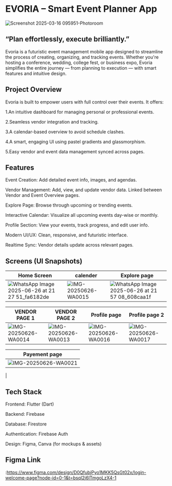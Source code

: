 # EVORIA – Smart Event Planner App
![Screenshot 2025-03-16 095951-Photoroom](https://github.com/user-attachments/assets/2ee16f5c-239f-42aa-b426-6c168dd14afb)

## “Plan effortlessly, execute brilliantly.”

Evoria is a futuristic event management mobile app designed to streamline the process of creating, organizing, and tracking events. Whether you're hosting a conference, wedding, college fest, or business expo, Evoria simplifies the entire journey — from planning to execution — with smart features and intuitive design.

## Project Overview
 Evoria is built to empower users with full control over their events. It offers:

 1.An intuitive dashboard for managing personal or professional events.

 2.Seamless vendor integration and tracking.

 3.A calendar-based overview to avoid schedule clashes.

 4.A smart, engaging UI using pastel gradients and glassmorphism.

 5.Easy vendor and event data management synced across pages.

## Features
 Event Creation: Add detailed event info, images, and agendas.

 Vendor Management: Add, view, and update vendor data. Linked between Vendor and Event Overview       pages.

 Explore Page: Browse through upcoming or trending events.

 Interactive Calendar: Visualize all upcoming events day-wise or monthly.

 Profile Section: View your events, track progress, and edit user info.

 Modern UI/UX: Clean, responsive, and futuristic interface.

 Realtime Sync: Vendor details update across relevant pages.

## Screens (UI Snapshots)
| Home Screen | calender | Explore page  | 
|---------------|---------------|-------------|
|![WhatsApp Image 2025-06-26 at 21 27 51_fa6182de](https://github.com/user-attachments/assets/7a9b8c6e-0e90-4941-ac19-8ff5ec123d42)|![IMG-20250626-WA0015](https://github.com/user-attachments/assets/ee0f2e6c-6c10-4f4a-81d5-c64b3790ea13)|![WhatsApp Image 2025-06-26 at 21 57 08_608caa1f](https://github.com/user-attachments/assets/6c2176c6-94b9-41ab-9276-1cb725aeeb4e)|


| VENDOR PAGE 1 | VENDOR PAGE 2 | Profile page  | Profile page 2 |
|---------------|---------------|-------------|-------------|
|![IMG-20250626-WA0014](https://github.com/user-attachments/assets/b3df3a5a-07fa-4cf4-87b2-bf7a36259876)|![IMG-20250626-WA0013](https://github.com/user-attachments/assets/05620d91-4959-4497-8047-020b2e7e7599)|![IMG-20250626-WA0016](https://github.com/user-attachments/assets/24e14416-6b03-423b-97a3-765e366aec57)|![IMG-20250626-WA0017](https://github.com/user-attachments/assets/0b232f80-6184-41b4-b203-38937b61b5ed)|

| Payement page  |
|---------------|
|![IMG-20250626-WA0021](https://github.com/user-attachments/assets/eb2f5c86-3bdc-4d83-9974-4671d8ac3a3a)
|

##  Tech Stack
Frontend: Flutter (Dart)

Backend: Firebase

Database: Firestore

Authentication: Firebase Auth

Design: Figma, Canva (for mockups & assets)

## Figma Link 
 :https://www.figma.com/design/D0QfubjPyo1MKK5QsGt02x/login-welcome-page?node-id=0-1&t=bsql2j6lTmgoLzX4-1





